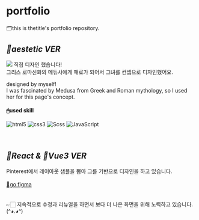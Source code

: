 # portfolio
🗂this is thetitle's portfolio repository.


## _🖤aestetic VER_
<img src="http://thetititle.com/img/MAIN_1280.png">
직접 디자인 했습니다!<br/>
그리스 로마신화의 메듀사에게 매료가 되어서 그녀를 컨셉으로 디자인했어요.<br/>

designed by myself! <br/>
I was fascinated by Medusa from Greek and Roman mythology, so I used her for this page's concept.<br/>
#### 🖱used skill
<img alt="html5" src ="https://img.shields.io/badge/html5-E34F26.svg?&style=for-the-badge&logo=html5&logoColor=white"/> <img alt="css3" src ="https://img.shields.io/badge/css3-1572B6.svg?&style=for-the-badge&logo=css3&logoColor=white"/> <img alt="Scss" src ="https://img.shields.io/badge/Scss-CC6699.svg?&style=for-the-badge&logo=Sass&logoColor=white"/> <img alt="JavaScript" src ="https://img.shields.io/badge/JavaScript-F7DF1E.svg?&style=for-the-badge&logo=JavaScript&logoColor=white"/>
<br/>
<br/>
<br/>
## _💙React & 💚Vue3 VER_

Pinterest에서 레이아웃 샘플을 뽑아 그를 기반으로 디자인을 하고 있습니다.
<br/>
<br/>
<a href="https://www.figma.com/file/BppUrWJDWioiMDQ3XMWiPh/framework-ver?type=design&node-id=0%3A1&mode=design&t=IexUMjDJxX4exYlJ-1">🌈go figma</a>
<br/>
<br/>
<br/>
👉🏻 지속적으로 수정과 리뉴얼을 하면서 보다 더 나은 화면을 위해 노력하고 있습니다. (^◕.◕^)
